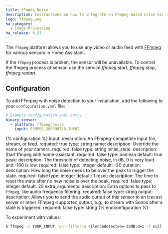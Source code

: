 ```yaml
---
title: FFmpeg Noise
description: Instructions on how to integrate an FFmpeg-based noise binary sensor
logo: ffmpeg.png
ha_category:
  - Image Processing
ha_release: 0.27
---
```


The `ffmpeg` platform allows you to use any video or audio feed with [FFmpeg](https://www.ffmpeg.org/) for various sensors in Home Assistant.

<div class='note'>

If the `ffmpeg` process is broken, the sensor will be unavailable. To control the ffmpeg process of sensor, use the service *ffmpeg.start*, *ffmpeg.stop*, *ffmpeg.restart*.

</div>

## Configuration

To add FFmpeg with noise detection to your installation, add the following to your `configuration.yaml` file:

```yaml
# Example configuration.yaml entry
binary_sensor:
  - platform: ffmpeg_noise
    input: FFMPEG_SUPPORTED_INPUT
```

{% configuration %}
input:
  description: An FFmpeg-compatible input file, stream, or feed.
  required: true
  type: string
name:
  description: Override the name of your camera.
  required: false
  type: string
initial_state:
  description: Start ffmpeg with home-assistant.
  required: false
  type: boolean
  default: true
peak:
  description: The threshold of detecting noise, in dB. 0 is very loud and -100 is low.
  required: false
  type: integer
  default: -30
duration:
  description: How long the noise needs to be over the peak to trigger the state.
  required: false
  type: integer
  default: 1
reset:
  description: The time to reset the state after no new noise is over the peak.
  required: false
  type: integer
  default: 20
extra_arguments:
  description: Extra options to pass to `ffmpeg`, like audio frequency filtering.
  required: false
  type: string
output:
  description: Allows you to send the audio output of this sensor to an Icecast server or other FFmpeg-supported output, e.g., to stream with Sonos after a state is triggered.
  required: false
  type: string
{% endconfiguration %}

To experiment with values:

```bash
$ ffmpeg -i YOUR_INPUT -vn -filter:a silencedetect=n=-30dB:d=1 -f null -
```
